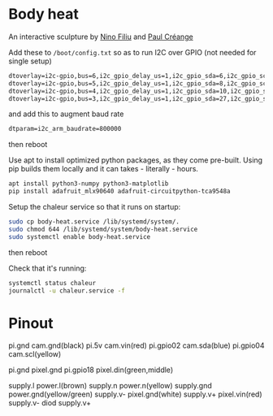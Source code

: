 # Body heat

An interactive sculpture by [Nino Filiu](https://instagram.com/nino.filiu/) and [Paul Créange](https://www.instagram.com/paulcreange/)

Add these to `/boot/config.txt` so as to run I2C over GPIO (not needed for single setup)

```txt
dtoverlay=i2c-gpio,bus=6,i2c_gpio_delay_us=1,i2c_gpio_sda=6,i2c_gpio_scl=13
dtoverlay=i2c-gpio,bus=5,i2c_gpio_delay_us=1,i2c_gpio_sda=8,i2c_gpio_scl=5
dtoverlay=i2c-gpio,bus=4,i2c_gpio_delay_us=1,i2c_gpio_sda=10,i2c_gpio_scl=9
dtoverlay=i2c-gpio,bus=3,i2c_gpio_delay_us=1,i2c_gpio_sda=27,i2c_gpio_scl=22
```

and add this to augment baud rate

```txt
dtparam=i2c_arm_baudrate=800000
```

then reboot

Use apt to install optimized python packages, as they come pre-built. Using pip builds them locally and it can takes - literally - hours.

```sh
apt install python3-numpy python3-matplotlib
pip install adafruit_mlx90640 adafruit-circuitpython-tca9548a
```

Setup the chaleur service so that it runs on startup:

```sh
sudo cp body-heat.service /lib/systemd/system/.
sudo chmod 644 /lib/systemd/system/body-heat.service
sudo systemctl enable body-heat.service
```

then reboot

Check that it's running:

```sh
systemctl status chaleur
journalctl -u chaleur.service -f
```

# Pinout

pi.gnd cam.gnd(black)
pi.5v cam.vin(red)
pi.gpio02 cam.sda(blue)
pi.gpio04 cam.scl(yellow)

pi.gnd pixel.gnd
pi.gpio18 pixel.din(green,middle)

supply.l power.l(brown)
supply.n power.n(yellow)
supply.gnd power.gnd(yellow/green)
supply.v- pixel.gnd(white)
supply.v+ pixel.vin(red)
supply.v- diod supply.v+
